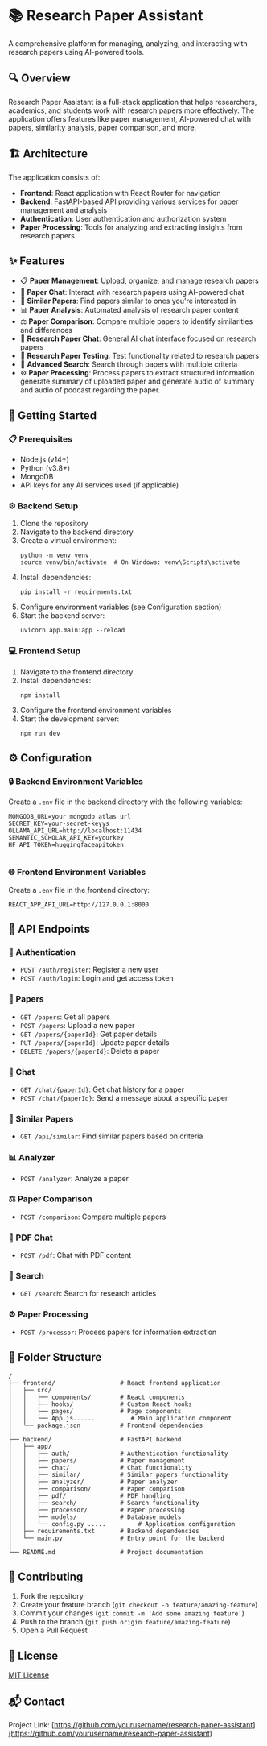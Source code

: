 # 📚 Research Paper Assistant

A comprehensive platform for managing, analyzing, and interacting with research papers using AI-powered tools.

## 🔍 Overview

Research Paper Assistant is a full-stack application that helps researchers, academics, and students work with research papers more effectively. The application offers features like paper management, AI-powered chat with papers, similarity analysis, paper comparison, and more.

## 🏗️ Architecture

The application consists of:

- **Frontend**: React application with React Router for navigation
- **Backend**: FastAPI-based API providing various services for paper management and analysis
- **Authentication**: User authentication and authorization system
- **Paper Processing**: Tools for analyzing and extracting insights from research papers

## ✨ Features

- 📋 **Paper Management**: Upload, organize, and manage research papers
- 💬 **Paper Chat**: Interact with research papers using AI-powered chat
- 🔗 **Similar Papers**: Find papers similar to ones you're interested in
- 📊 **Paper Analysis**: Automated analysis of research paper content
- ⚖️ **Paper Comparison**: Compare multiple papers to identify similarities and differences
- 🤖 **Research Paper Chat**: General AI chat interface focused on research papers
- 🧪 **Research Paper Testing**: Test functionality related to research papers
- 🔎 **Advanced Search**: Search through papers with multiple criteria
- ⚙️ **Paper Processing**: Process papers to extract structured information generate summary of uploaded paper and  generate audio of summary and audio of podcast regarding the paper.

## 🚀 Getting Started

### 📋 Prerequisites

- Node.js (v14+)
- Python (v3.8+)
- MongoDB
- API keys for any AI services used (if applicable)

### ⚙️ Backend Setup

1. Clone the repository
2. Navigate to the backend directory
3. Create a virtual environment:
   ```
   python -m venv venv
   source venv/bin/activate  # On Windows: venv\Scripts\activate
   ```
4. Install dependencies:
   ```
   pip install -r requirements.txt
   ```
5. Configure environment variables (see Configuration section)
6. Start the backend server:
   ```
   uvicorn app.main:app --reload
   ```

### 💻 Frontend Setup

1. Navigate to the frontend directory
2. Install dependencies:
   ```
   npm install
   ```
3. Configure the frontend environment variables
4. Start the development server:
   ```
   npm run dev
   ```

## ⚙️ Configuration

### 🔒 Backend Environment Variables

Create a `.env` file in the backend directory with the following variables:

```
MONGODB_URL=your mongodb atlas url 
SECRET_KEY=your-secret-keyys
OLLAMA_API_URL=http://localhost:11434
SEMANTIC_SCHOLAR_API_KEY=yourkey 
HF_API_TOKEN=huggingfaceapitoken


```

### 🌐 Frontend Environment Variables

Create a `.env` file in the frontend directory:

```
REACT_APP_API_URL=http://127.0.0.1:8000
```

## 🔌 API Endpoints

### 🔐 Authentication
- `POST /auth/register`: Register a new user
- `POST /auth/login`: Login and get access token

### 📄 Papers
- `GET /papers`: Get all papers
- `POST /papers`: Upload a new paper
- `GET /papers/{paperId}`: Get paper details
- `PUT /papers/{paperId}`: Update paper details
- `DELETE /papers/{paperId}`: Delete a paper

### 💬 Chat
- `GET /chat/{paperId}`: Get chat history for a paper
- `POST /chat/{paperId}`: Send a message about a specific paper

### 🔗 Similar Papers
- `GET /api/similar`: Find similar papers based on criteria

### 📊 Analyzer
- `POST /analyzer`: Analyze a paper

### ⚖️ Paper Comparison
- `POST /comparison`: Compare multiple papers

### 📝 PDF Chat
- `POST /pdf`: Chat with PDF content

### 🔎 Search
- `GET /search`: Search for research articles

### ⚙️ Paper Processing
- `POST /processor`: Process papers for information extraction

## 📁 Folder Structure

```
/
├── frontend/                  # React frontend application
│   ├── src/
│   │   ├── components/        # React components
│   │   ├── hooks/             # Custom React hooks
│   │   ├── pages/             # Page components
│   │   └── App.js......          # Main application component
│   └── package.json           # Frontend dependencies
│
├── backend/                   # FastAPI backend
│   ├── app/
│   │   ├── auth/              # Authentication functionality
│   │   ├── papers/            # Paper management
│   │   ├── chat/              # Chat functionality
│   │   ├── similar/           # Similar papers functionality
│   │   ├── analyzer/          # Paper analyzer
│   │   ├── comparison/        # Paper comparison
│   │   ├── pdf/               # PDF handling
│   │   ├── search/            # Search functionality
│   │   ├── processor/         # Paper processing
│   │   ├── models/            # Database models
│   │   └── config.py .....         # Application configuration
│   ├── requirements.txt       # Backend dependencies
│   └── main.py                # Entry point for the backend
│
└── README.md                  # Project documentation
```

## 👥 Contributing

1. Fork the repository
2. Create your feature branch (`git checkout -b feature/amazing-feature`)
3. Commit your changes (`git commit -m 'Add some amazing feature'`)
4. Push to the branch (`git push origin feature/amazing-feature`)
5. Open a Pull Request

## 📜 License

[MIT License](LICENSE)

## 📬 Contact

Project Link: [https://github.com/yourusername/research-paper-assistant](https://github.com/yourusername/research-paper-assistant)
